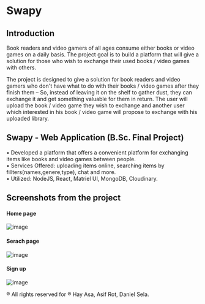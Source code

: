 # Swapy

## Introduction
Book readers and video gamers of all ages consume either books or video games on a daily basis.
The project goal is to build a platform that will give a solution for those who wish to exchange their used books / video games with others. 

The project is designed to give a solution for book readers and video gamers who don't have what to do with their books / video games after they finish them – So, instead of leaving it on the shelf to gather dust, they can exchange it and get something valuable for them in return.
The user will upload the book / video game they wish to exchange and another user which interested in his book / video game will propose to exchange with his uploaded library.



## Swapy - Web Application (B.Sc. Final Project)
• Developed a platform that offers a convenient platform for exchanging items like books and video games between people. <br/>
• Services Offered: uploading items online, searching items by fillters(names,genere,type), chat and more. <br/>
• Utilized: NodeJS, React, Matriel UI, MongoDB, Cloudinary.

## Screenshots from the project
#### Home page
![image](https://user-images.githubusercontent.com/73186787/184829747-c801d479-7476-4d85-93ac-497af51be809.png)

#### Serach page
![image](https://user-images.githubusercontent.com/73186787/184830311-ce176f34-e96f-4d97-b57c-606ba56b97d3.png)

#### Sign up
![image](https://user-images.githubusercontent.com/73186787/184830829-cece9446-203c-4e0c-aa36-fd2bec200902.png)










® All rights reserved for ® Hay Asa, Asif Rot, Daniel Sela.
